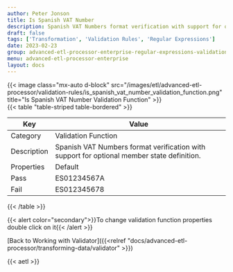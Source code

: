 ```yaml
---
author: Peter Jonson
title: Is Spanish VAT Number
description: Spanish VAT Numbers format verification with support for optional member state definition.
draft: false
tags: ['Transformation', 'Validation Rules', 'Regular Expressions']
date: 2023-02-23
group: advanced-etl-processor-enterprise-regular-expressions-validation
menu: advanced-etl-processor-enterprise
layout: docs
---
```


{{< image class="mx-auto d-block"  src="/images/etl/advanced-etl-processor/validation-rules/is_spanish_vat_number_validation_function.png" title="Is Spanish VAT Number Validation Function" >}}
\
{{< table "table-striped table-bordered" >}}

| Key         | Value                                                                                      |
| ----------- | ------------------------------------------------------------------------------------------ |
| Category    | Validation Function                                                                        |
| Description | Spanish VAT Numbers format verification with support for optional member state definition. |
| Properties  | Default                                                                                    |
| Pass        | ES01234567A                                                                                |
| Fail        | ES012345678                                                                                |

{{< /table >}}

{{< alert color="secondary">}}To change validation function properties double click on it{{< /alert >}}

[Back to Working with Validator]({{<relref "docs/advanced-etl-processor/transforming-data/validator" >}})

{{< aetl >}}
